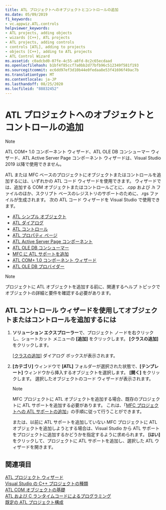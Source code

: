 ```yaml
---
title: ATL プロジェクトへのオブジェクトとコントロールの追加
ms.date: 05/09/2019
f1_keywords:
- vc.appwiz.ATL.controls
helpviewer_keywords:
- ATL projects, adding objects
- wizards [C++], ATL projects
- ATL projects, adding controls
- controls [ATL], adding to projects
- objects [C++], adding to ATL projects
- ATL Control Wizard
ms.assetid: c0adcbd0-07fe-4c55-a8fd-8c2c65ecdaad
ms.openlocfilehash: b1bf4f85ccf7a0bb2d77bfb96c512349f581f193
ms.sourcegitcommit: ec6dd97ef3d10b44e0fedaa8e53f41696f49ac7b
ms.translationtype: MT
ms.contentlocale: ja-JP
ms.lasthandoff: 08/25/2020
ms.locfileid: "88832452"
---
```

# <a name="adding-objects-and-controls-to-an-atl-project"></a>ATL プロジェクトへのオブジェクトとコントロールの追加

> [!NOTE]
> ATL COM+ 1.0 コンポーネント ウィザード、ATL OLE DB コンシューマー ウィザード、ATL Active Server Page コンポーネント ウィザードは、Visual Studio 2019 以降で使用できません。

ATL または MFC ベースのプロジェクトにオブジェクトまたはコントロールを追加するには、いずれかの ATL コード ウィザードを使用できます。 ウィザードでは、追加する COM オブジェクトまたはコントロールごとに、.cpp および .h ファイルのほか、スクリプト ベースのレジストリのサポートのために、.rgs ファイルが生成されます。 次の ATL コード ウィザードを Visual Studio で使用できます。

- [ATL シンプル オブジェクト](../../atl/reference/atl-simple-object-wizard.md)
- [ATL ダイアログ](../../atl/reference/atl-dialog-wizard.md)
- [ATL コントロール](../../atl/reference/atl-control-wizard.md)
- [ATL プロパティ ページ](../../atl/reference/atl-property-page-wizard.md)
- [ATL Active Server Page コンポーネント](../../atl/reference/atl-active-server-page-component-wizard.md)
- [ATL OLE DB コンシューマー](../../atl/reference/atl-ole-db-consumer-wizard.md)
- [MFC に ATL サポートを追加](../../mfc/reference/adding-atl-support-to-your-mfc-project.md)
- [ATL COM+ 1.0 コンポーネント ウィザード](../../atl/reference/atl-com-plus-1-0-component-wizard.md)
- [ATL OLE DB プロバイダー](../../atl/reference/atl-ole-db-provider-wizard.md)

> [!NOTE]
> プロジェクトに ATL オブジェクトを追加する前に、関連するヘルプ トピックでオブジェクトの詳細と要件を確認する必要があります。

## <a name="to-add-an-object-or-a-control-using-the-atl-control-wizard"></a>ATL コントロール ウィザードを使用してオブジェクトまたはコントロールを追加するには

1. **ソリューション エクスプローラー**で、プロジェクト ノードを右クリックし、ショートカット メニューの **[追加]** をクリックします。 **[クラスの追加]** をクリックします。

   [[クラスの追加]](../../ide/add-class-dialog-box.md) ダイアログ ボックスが表示されます。

1. **[カテゴリ]** ウィンドウで **[ATL]** フォルダーが選択された状態で、**[テンプレート]** ウィンドウから挿入するオブジェクトを選択します。 **[開く]** をクリックします。 選択したオブジェクトのコード ウィザードが表示されます。

   > [!NOTE]
   > MFC プロジェクトに ATL オブジェクトを追加する場合、既存のプロジェクトに ATL サポートを追加する必要があります。 これは、「[MFC プロジェクトへの ATL サポートの追加](../../mfc/reference/adding-atl-support-to-your-mfc-project.md)」の手順に従って行うことができます。

   または、以前に ATL サポートを追加していない MFC プロジェクトに ATL オブジェクトを追加しようとする場合は、Visual Studio から ATL サポートをプロジェクトに追加するかどうかを指定するように求められます。 **[はい]** をクリックして、プロジェクトに ATL サポートを追加し、選択した ATL ウィザードを開きます。

## <a name="see-also"></a>関連項目

[ATL プロジェクト ウィザード](../../atl/reference/atl-project-wizard.md)<br/>
[Visual Studio の C++ プロジェクトの種類](../../build/reference/visual-cpp-project-types.md)<br/>
[ATL COM オブジェクトの基礎](../../atl/fundamentals-of-atl-com-objects.md)<br/>
[ATL および C ランタイムコードによるプログラミング](../../atl/programming-with-atl-and-c-run-time-code.md)<br/>
[既定の ATL プロジェクト構成](../../atl/reference/default-atl-project-configurations.md)
